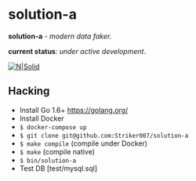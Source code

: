 # solution-a

**solution-a** - *modern data faker.*

**current status**: *under active development*.

[![N|Solid](http://ic.pics.livejournal.com/droids_life/68035718/427/427_600.jpg)](http://github.com/Striker007/solution-a)

## Hacking

* Install Go 1.6+ https://golang.org/
* Install Docker
* `$ docker-compose up`
* `$ git clone git@github.com:Striker007/solution-a`
* `$ make compile` (compile under Docker)
* `$ make` (compile native)
* `$ bin/solution-a`
* Test DB [test/mysql.sql]
